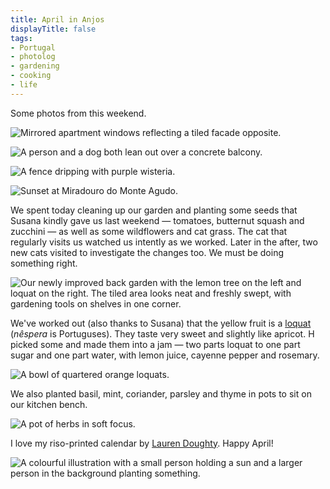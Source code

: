 ```yaml
---
title: April in Anjos
displayTitle: false
tags: 
- Portugal
- photolog
- gardening
- cooking
- life
---
```


Some photos from this weekend.

![Mirrored apartment windows reflecting a tiled facade opposite.](https://d2w9rnfcy7mm78.cloudfront.net/21197959/original_4a7b7ed3fddb0ba249cbb88decbc0c55.jpg?1680465999?bc=0)

![A person and a dog both lean out over a concrete balcony.](https://d2w9rnfcy7mm78.cloudfront.net/21197951/original_10ef8eb4d7c9b8b4e75b8f88dba68bca.jpg?1680465992?bc=0)

![A fence dripping with purple wisteria.](https://d2w9rnfcy7mm78.cloudfront.net/21197961/original_6bdda1026d1ba9e1d2acff40e12b45b4.jpg?1680466004?bc=0)

![Sunset at Miradouro do Monte Agudo.](https://d2w9rnfcy7mm78.cloudfront.net/21197964/original_c4b43b7a7935a0f29676cdf221ac1c2e.jpg?1680466022?bc=0)

We spent today cleaning up our garden and planting some seeds that Susana kindly gave us last weekend — tomatoes, butternut squash and zucchini — as well as some wildflowers and cat grass. The cat that regularly visits us watched us intently as we worked. Later in the after, two new cats visited to investigate the changes too. We must be doing something right.

![Our newly improved back garden with the lemon tree on the left and loquat on the right. The tiled area looks neat and freshly swept, with gardening tools on shelves in one corner.](https://d2w9rnfcy7mm78.cloudfront.net/21197957/original_39e5bf38a35f215cee2718932a053b91.jpg?1680465999?bc=0)

We've worked out (also thanks to Susana) that the yellow fruit is a [loquat](https://en.wikipedia.org/wiki/Loquat) (*nêspera* is Portuguses). They taste very sweet and slightly like apricot. H picked some and made them into a jam — two parts loquat to one part sugar and one part water, with lemon juice, cayenne pepper and rosemary.

![A bowl of quartered orange loquats.](https://d2w9rnfcy7mm78.cloudfront.net/21197960/original_3c4b5d5082199725c775afd6a55e8534.jpg?1680466003?bc=0)

We also planted basil, mint, coriander, parsley and thyme in pots to sit on our kitchen bench.

![A pot of herbs in soft focus.](https://d2w9rnfcy7mm78.cloudfront.net/21197954/original_979049d5f460d03483d493a81b2cdc23.jpg?1680465996?bc=0)

I love my riso-printed calendar by [Lauren Doughty](https://laurendoughty.com/). Happy April!

![A colourful illustration with a small person holding a sun and a larger person in the background planting something.](https://d2w9rnfcy7mm78.cloudfront.net/21197950/original_fc4c3cbcec3567b86ef30f6b44195edb.jpg?1680465990?bc=0)